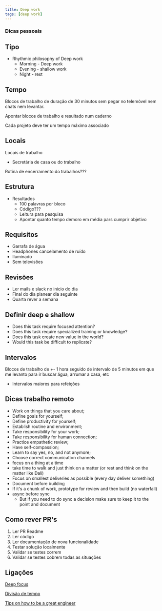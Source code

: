 ```yaml
---
title: Deep work
tags: [deep work]
---
```


### Dicas pessoais

## Tipo

- Rhythmic philosophy of Deep work
  - Morning - Deep work
  - Evening - shallow work
  - Night - rest

## Tempo

Blocos de trabalho de duração de 30 minutos sem pegar no telemóvel nem chats nem levantar.

Apontar blocos de trabalho e resultado num caderno

Cada projeto deve ter um tempo máximo associado

## Locais

Locais de trabalho

- Secretária de casa ou do trabalho

Rotina de encerramento do trabalhos???

## Estrutura

- Resultados
  - 100 palavras por bloco
  - Código???
  - Leitura para pesquisa
  - Apontar quanto tempo demoro em média pars cumprir objetivo

## Requisitos

- Garrafa de água
- Headphones cancelamento de ruído
- Iluminado
- Sem televisões

## Revisões

- Ler mails e slack no início do dia
- Final do dia planear dia seguinte
- Quarta rever a semana

## Definir deep e shallow

- Does this task require focused attention?
- Does this task require specialized training or knowledge?
- Does this task create new value in the world?
- Would this task be difficult to replicate?

## Intervalos

Blocos de trabalho de +- 1 hora seguido de intervalo de 5 minutos em que me levanto para ir buscar água, arrumar a casa, etc

- Intervalos maiores para refeições

## Dicas trabalho remoto

- Work on things that you care about;
- Define goals for yourself;
- Define productivity for yourself;
- Establish routine and environment;
- Take responsibility for your work;
- Take responsibility for human connection;
- Practice empathetic review;
- Have self-compassion;
- Learn to say yes, no, and not anymore;
- Choose correct communication channels
- focus on a thing at a time
- take time to walk and just think on a matter (or rest and think on the matter like Dali)
- Focus on smallest deliveries as possible (every day deliver something)
- Document before building
- If it's a chunk of work, prototype for review and then build (no waterfall)
- async before sync
  - But if you need to do sync a decision make sure to keep it to the point and document

## Como rever PR's

1. Ler PR Readme
2. Ler código
3. Ler documentação de nova funcionalidade
4. Testar solução localmente
5. Validar se testes correm
6. Validar se testes cobrem todas as situações

## Ligações

[Deep focus](https://doist.com/blog/complete-guide-to-deep-work/)

[Divisão de tempo](./Divisão%20de%20tempo.md)

[Tips on how to be a great engineer](https://www.thezbook.com/the-biggest-mistake-i-see-engineers-make-2/)
